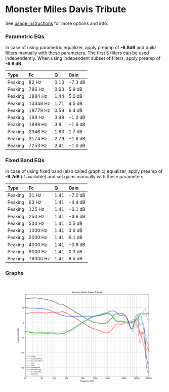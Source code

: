 # Monster Miles Davis Tribute
See [usage instructions](https://github.com/jaakkopasanen/AutoEq#usage) for more options and info.

### Parametric EQs
In case of using parametric equalizer, apply preamp of **-6.8dB** and build filters manually
with these parameters. The first 5 filters can be used independently.
When using independent subset of filters, apply preamp of **-6.8 dB**.

| Type    | Fc       |    Q | Gain    |
|:--------|:---------|:-----|:--------|
| Peaking | 82 Hz    | 0.13 | -7.3 dB |
| Peaking | 786 Hz   | 0.63 | 5.9 dB  |
| Peaking | 1884 Hz  | 1.44 | 5.0 dB  |
| Peaking | 13348 Hz | 1.71 | 4.5 dB  |
| Peaking | 18779 Hz | 0.58 | 6.4 dB  |
| Peaking | 168 Hz   | 3.99 | -1.2 dB |
| Peaking | 1998 Hz  | 3.8  | -1.6 dB |
| Peaking | 2346 Hz  | 1.63 | 1.7 dB  |
| Peaking | 3174 Hz  | 2.79 | -1.6 dB |
| Peaking | 7253 Hz  | 2.41 | -1.0 dB |

### Fixed Band EQs
In case of using fixed band (also called graphic) equalizer, apply preamp of **-9.7dB**
(if available) and set gains manually with these parameters.

| Type    | Fc       |    Q | Gain    |
|:--------|:---------|:-----|:--------|
| Peaking | 31 Hz    | 1.41 | -7.0 dB |
| Peaking | 63 Hz    | 1.41 | -4.4 dB |
| Peaking | 125 Hz   | 1.41 | -6.1 dB |
| Peaking | 250 Hz   | 1.41 | -4.6 dB |
| Peaking | 500 Hz   | 1.41 | 0.5 dB  |
| Peaking | 1000 Hz  | 1.41 | 3.9 dB  |
| Peaking | 2000 Hz  | 1.41 | 6.1 dB  |
| Peaking | 4000 Hz  | 1.41 | -0.8 dB |
| Peaking | 8000 Hz  | 1.41 | 0.3 dB  |
| Peaking | 16000 Hz | 1.41 | 9.5 dB  |

### Graphs
![](./Monster%20Miles%20Davis%20Tribute.png)